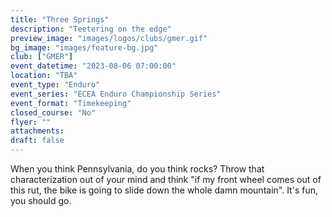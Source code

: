 ```yaml
---
title: "Three Springs"
description: "Teetering on the edge"
preview_image: "images/logos/clubs/gmer.gif"
bg_image: "images/feature-bg.jpg"
club: ["GMER"]
event_datetime: "2023-08-06 07:00:00"
location: "TBA"
event_type: "Enduro"
event_series: "ECEA Enduro Championship Series"
event_format: "Timekeeping"
closed_course: "No"
flyer: ""
attachments:
draft: false
---
```


When you think Pennsylvania, do you think rocks? Throw that characterization out of your mind and think "if my front wheel comes out of this rut, the bike is going to slide down the whole damn mountain". It's fun, you should go.